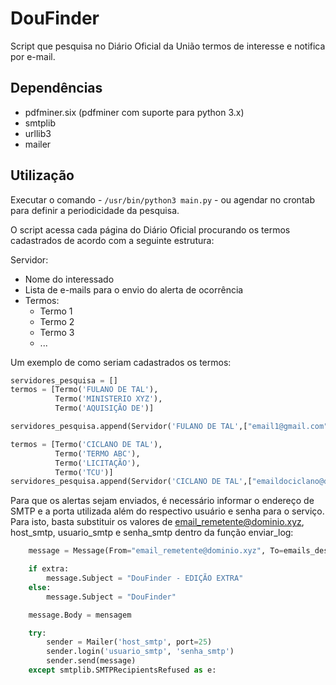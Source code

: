 # DouFinder

Script que pesquisa no Diário Oficial da União termos de interesse e notifica por e-mail.

## Dependências

- pdfminer.six (pdfminer com suporte para python 3.x)
- smtplib
- urllib3
- mailer

## Utilização

Executar o comando - `/usr/bin/python3 main.py` - ou agendar no crontab para definir
a periodicidade da pesquisa.

O script acessa cada página do Diário Oficial procurando os termos cadastrados de acordo com a seguinte estrutura: 

Servidor:
- Nome do interessado 
- Lista de e-mails para o envio do alerta de ocorrência
- Termos:
  * Termo 1
  * Termo 2
  * Termo 3
  * ...  

Um exemplo de como seriam cadastrados os termos:

```python 
servidores_pesquisa = []
termos = [Termo('FULANO DE TAL'),
          Termo('MINISTERIO XYZ'),
          Termo('AQUISIÇÃO DE')]

servidores_pesquisa.append(Servidor('FULANO DE TAL',["email1@gmail.com", "email2@email.com"],termos))

termos = [Termo('CICLANO DE TAL'),
          Termo('TERMO ABC'),
          Termo('LICITAÇÃO'),
          Termo('TCU')]
servidores_pesquisa.append(Servidor('CICLANO DE TAL',["emaildociclano@dominio.com.br"],termos))
```

Para que os alertas sejam enviados, é necessário informar o endereço de SMTP e a porta utilizada além do respectivo usuário e senha para o serviço. Para isto, basta substituir os valores de email_remetente@dominio.xyz, host_smtp, usuario_smtp e senha_smtp dentro da função enviar_log:

```python
    message = Message(From="email_remetente@dominio.xyz", To=emails_destino, charset="utf-8")

    if extra:
        message.Subject = "DouFinder - EDIÇÃO EXTRA"
    else:
        message.Subject = "DouFinder"

    message.Body = mensagem

    try:
        sender = Mailer('host_smtp', port=25)
        sender.login('usuario_smtp', 'senha_smtp')
        sender.send(message)
    except smtplib.SMTPRecipientsRefused as e:
```
